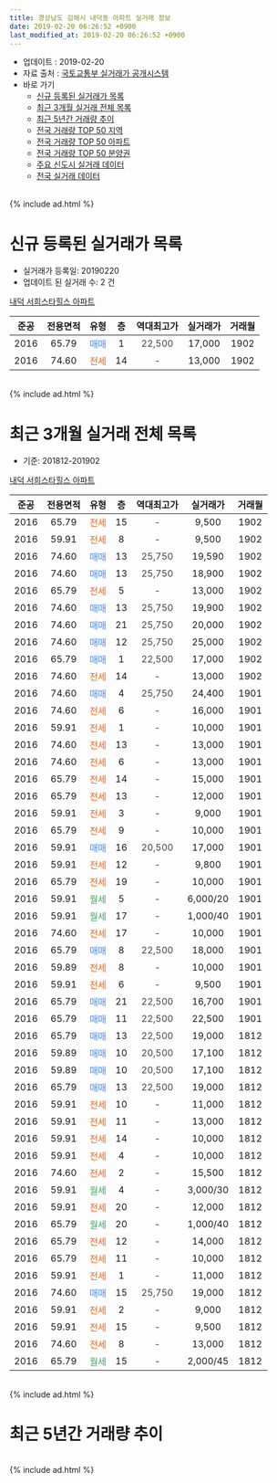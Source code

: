 ```yaml
---
title: 경상남도 김해시 내덕동 아파트 실거래 정보
date: 2019-02-20 06:26:52 +0900
last_modified_at: 2019-02-20 06:26:52 +0900
---
```


* 업데이트 : 2019-02-20
* 자료 출처 : [국토교통부 실거래가 공개시스템](http://rt.molit.go.kr)
* 바로 가기
    * [신규 등록된 실거래가 목록](#신규-등록된-실거래가-목록)
    * [최근 3개월 실거래 전체 목록](#최근-3개월-실거래-전체-목록)
    * [최근 5년간 거래량 추이](#최근-5년간-거래량-추이)
    * [전국 거래량 TOP 50 지역](https://inasie.github.io/apt-trade-info/최근-3개월-전국에서-가장-거래가-많이-발생한-지역)
    * [전국 거래량 TOP 50 아파트](https://inasie.github.io/apt-trade-info/최근-3개월-전국에서-가장-거래가-많이-발생한-아파트)
    * [전국 거래량 TOP 50 분양권](https://inasie.github.io/apt-trade-info/최근-3개월-전국에서-가장-거래가-많이-발생한-분양권)
    * [주요 신도시 실거래 데이터](https://inasie.github.io/apt-trade-info/주요-신도시)
    * [전국 실거래 데이터](https://inasie.github.io/apt-trade-info/전국)
<br>
{% include ad.html %}
<br>

# 신규 등록된 실거래가 목록
* 실거래가 등록일: 20190220
* 업데이트 된 실거래 수: 2 건


[내덕 서희스타힐스 아파트](https://search.naver.com/search.naver?query=%EA%B2%BD%EC%83%81%EB%82%A8%EB%8F%84+%EA%B9%80%ED%95%B4%EC%8B%9C+%EB%82%B4%EB%8D%95%EB%8F%99+%EB%82%B4%EB%8D%95+%EC%84%9C%ED%9D%AC%EC%8A%A4%ED%83%80%ED%9E%90%EC%8A%A4+%EC%95%84%ED%8C%8C%ED%8A%B8)

|준공|전용면적|유형|층|역대최고가|실거래가|거래월|
|:---:|:---:|:---:|:---:|:---:|:---:|:---:|
|2016|65.79|<span style="color:#4285f3">매매</span>|1|<span style="color:#444444">22,500</span>|17,000|1902|
|2016|74.60|<span style="color:#ff5a00">전세</span>|14|<span style="color:#444444">-</span>|13,000|1902|


<br>
{% include ad.html %}
<br>

# 최근 3개월 실거래 전체 목록
* 기준: 201812-201902


[내덕 서희스타힐스 아파트](https://search.naver.com/search.naver?query=%EA%B2%BD%EC%83%81%EB%82%A8%EB%8F%84+%EA%B9%80%ED%95%B4%EC%8B%9C+%EB%82%B4%EB%8D%95%EB%8F%99+%EB%82%B4%EB%8D%95+%EC%84%9C%ED%9D%AC%EC%8A%A4%ED%83%80%ED%9E%90%EC%8A%A4+%EC%95%84%ED%8C%8C%ED%8A%B8)

|준공|전용면적|유형|층|역대최고가|실거래가|거래월|
|:---:|:---:|:---:|:---:|:---:|:---:|:---:|
|2016|65.79|<span style="color:#ff5a00">전세</span>|15|<span style="color:#444444">-</span>|9,500|1902|
|2016|59.91|<span style="color:#ff5a00">전세</span>|8|<span style="color:#444444">-</span>|9,500|1902|
|2016|74.60|<span style="color:#4285f3">매매</span>|13|<span style="color:#444444">25,750</span>|19,590|1902|
|2016|74.60|<span style="color:#4285f3">매매</span>|13|<span style="color:#444444">25,750</span>|18,900|1902|
|2016|65.79|<span style="color:#ff5a00">전세</span>|5|<span style="color:#444444">-</span>|13,000|1902|
|2016|74.60|<span style="color:#4285f3">매매</span>|13|<span style="color:#444444">25,750</span>|19,900|1902|
|2016|74.60|<span style="color:#4285f3">매매</span>|21|<span style="color:#444444">25,750</span>|20,000|1902|
|2016|74.60|<span style="color:#4285f3">매매</span>|12|<span style="color:#444444">25,750</span>|25,000|1902|
|2016|65.79|<span style="color:#4285f3">매매</span>|1|<span style="color:#444444">22,500</span>|17,000|1902|
|2016|74.60|<span style="color:#ff5a00">전세</span>|14|<span style="color:#444444">-</span>|13,000|1902|
|2016|74.60|<span style="color:#4285f3">매매</span>|4|<span style="color:#444444">25,750</span>|24,400|1901|
|2016|74.60|<span style="color:#ff5a00">전세</span>|6|<span style="color:#444444">-</span>|16,000|1901|
|2016|59.91|<span style="color:#ff5a00">전세</span>|1|<span style="color:#444444">-</span>|10,000|1901|
|2016|74.60|<span style="color:#ff5a00">전세</span>|13|<span style="color:#444444">-</span>|13,000|1901|
|2016|74.60|<span style="color:#ff5a00">전세</span>|6|<span style="color:#444444">-</span>|13,000|1901|
|2016|65.79|<span style="color:#ff5a00">전세</span>|14|<span style="color:#444444">-</span>|15,000|1901|
|2016|65.79|<span style="color:#ff5a00">전세</span>|13|<span style="color:#444444">-</span>|12,000|1901|
|2016|59.91|<span style="color:#ff5a00">전세</span>|3|<span style="color:#444444">-</span>|9,000|1901|
|2016|65.79|<span style="color:#ff5a00">전세</span>|9|<span style="color:#444444">-</span>|10,000|1901|
|2016|59.91|<span style="color:#4285f3">매매</span>|16|<span style="color:#444444">20,500</span>|17,000|1901|
|2016|59.91|<span style="color:#ff5a00">전세</span>|12|<span style="color:#444444">-</span>|9,800|1901|
|2016|65.79|<span style="color:#ff5a00">전세</span>|19|<span style="color:#444444">-</span>|10,000|1901|
|2016|59.91|<span style="color:#34a853">월세</span>|5|<span style="color:#444444">-</span>|6,000/20|1901|
|2016|59.91|<span style="color:#34a853">월세</span>|17|<span style="color:#444444">-</span>|1,000/40|1901|
|2016|74.60|<span style="color:#ff5a00">전세</span>|17|<span style="color:#444444">-</span>|10,000|1901|
|2016|65.79|<span style="color:#4285f3">매매</span>|8|<span style="color:#444444">22,500</span>|18,000|1901|
|2016|59.89|<span style="color:#ff5a00">전세</span>|8|<span style="color:#444444">-</span>|10,000|1901|
|2016|59.91|<span style="color:#ff5a00">전세</span>|6|<span style="color:#444444">-</span>|9,500|1901|
|2016|65.79|<span style="color:#4285f3">매매</span>|21|<span style="color:#444444">22,500</span>|16,700|1901|
|2016|65.79|<span style="color:#4285f3">매매</span>|11|<span style="color:#444444">22,500</span>|22,500|1901|
|2016|65.79|<span style="color:#4285f3">매매</span>|13|<span style="color:#444444">22,500</span>|19,000|1812|
|2016|59.89|<span style="color:#4285f3">매매</span>|10|<span style="color:#444444">20,500</span>|17,100|1812|
|2016|59.89|<span style="color:#4285f3">매매</span>|10|<span style="color:#444444">20,500</span>|17,100|1812|
|2016|65.79|<span style="color:#4285f3">매매</span>|13|<span style="color:#444444">22,500</span>|19,000|1812|
|2016|59.91|<span style="color:#ff5a00">전세</span>|10|<span style="color:#444444">-</span>|11,000|1812|
|2016|59.91|<span style="color:#ff5a00">전세</span>|11|<span style="color:#444444">-</span>|13,000|1812|
|2016|59.91|<span style="color:#ff5a00">전세</span>|14|<span style="color:#444444">-</span>|10,000|1812|
|2016|59.91|<span style="color:#ff5a00">전세</span>|4|<span style="color:#444444">-</span>|10,000|1812|
|2016|74.60|<span style="color:#ff5a00">전세</span>|2|<span style="color:#444444">-</span>|15,500|1812|
|2016|59.91|<span style="color:#34a853">월세</span>|4|<span style="color:#444444">-</span>|3,000/30|1812|
|2016|59.91|<span style="color:#ff5a00">전세</span>|20|<span style="color:#444444">-</span>|12,000|1812|
|2016|65.79|<span style="color:#34a853">월세</span>|20|<span style="color:#444444">-</span>|1,000/40|1812|
|2016|65.79|<span style="color:#ff5a00">전세</span>|12|<span style="color:#444444">-</span>|14,000|1812|
|2016|65.79|<span style="color:#ff5a00">전세</span>|11|<span style="color:#444444">-</span>|10,000|1812|
|2016|59.91|<span style="color:#ff5a00">전세</span>|1|<span style="color:#444444">-</span>|11,000|1812|
|2016|74.60|<span style="color:#4285f3">매매</span>|15|<span style="color:#444444">25,750</span>|19,000|1812|
|2016|59.91|<span style="color:#ff5a00">전세</span>|2|<span style="color:#444444">-</span>|9,000|1812|
|2016|59.91|<span style="color:#ff5a00">전세</span>|15|<span style="color:#444444">-</span>|9,500|1812|
|2016|74.60|<span style="color:#ff5a00">전세</span>|8|<span style="color:#444444">-</span>|13,000|1812|
|2016|65.79|<span style="color:#34a853">월세</span>|15|<span style="color:#444444">-</span>|2,000/45|1812|


<br>
{% include ad.html %}
<br>

# 최근 5년간 거래량 추이


<div style="width:100%;">
    <canvas id="deal_progress" height="200"></canvas>
</div>

<script>
new Chart(document.getElementById("deal_progress"), {
    type: 'line',
    data: {
        labels: ['201402','201403','201404','201405','201406','201407','201408','201409','201410','201411','201412','201501','201502','201503','201504','201505','201506','201507','201508','201509','201510','201511','201512','201601','201602','201603','201604','201605','201606','201607','201608','201609','201610','201611','201612','201701','201702','201703','201704','201705','201706','201707','201708','201709','201710','201711','201712','201801','201802','201803','201804','201805','201806','201807','201808','201809','201810','201811','201812','201901','201902'],
        datasets: [{
            label: '매매',
            pointRadius: 1,
            data: [0, 0, 0, 0, 0, 0, 0, 0, 0, 0, 0, 0, 0, 0, 0, 0, 0, 0, 0, 0, 0, 0, 0, 0, 0, 0, 0, 0, 0, 0, 0, 0, 0, 0, 8, 13, 16, 10, 2, 3, 5, 4, 1, 1, 1, 1, 1, 6, 1, 0, 2, 2, 4, 1, 0, 0, 0, 1, 5, 5, 6],
            borderColor: "rgba(255, 201, 14, 1)",
            backgroundColor: "rgba(255, 201, 14, 0.5)",
            fill: false,
            lineTension: 0
        },{
            label: '전월세',
            pointRadius: 1,
            data: [0, 0, 0, 0, 0, 0, 0, 0, 0, 0, 0, 0, 0, 0, 0, 0, 0, 0, 0, 0, 0, 0, 0, 0, 0, 0, 0, 0, 0, 0, 0, 0, 10, 24, 48, 50, 51, 30, 7, 3, 4, 3, 4, 4, 3, 1, 5, 7, 2, 5, 4, 3, 3, 3, 5, 2, 1, 10, 15, 15, 4],
            borderColor: "rgba(0, 141, 185, 1)",
            backgroundColor: "rgba(0, 141, 185, 0.5)",
            fill: false,
            lineTension: 0
        }
        ]
    },
    options: {
        responsive: true,
        title: {
            display: false
        },
        tooltips: {
            mode: 'index',
            intersect: false
        },
        hover: {
            mode: 'nearest',
            intersect: true
        },
        scales: {
            xAxes: [{
                display: true,
                scaleLabel: {
                    display: true,
                    labelString: '년/월'
                }
            }],
            yAxes: [{
                display: true,
                ticks: {
                    suggestedMin: 0,
                },
                scaleLabel: {
                    display: true,
                    labelString: '실거래 수'
                }
            }]
        }
    }
});

</script>


<br>
{% include ad.html %}
<br>

